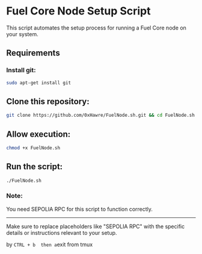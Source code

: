 

# Fuel Core Node Setup Script

This script automates the setup process for running a Fuel Core node on your system.

## Requirements

### Install git:

```sh
sudo apt-get install git
```

## Clone this repository:

```sh
git clone https://github.com/0xHawre/FuelNode.sh.git && cd FuelNode.sh
```

## Allow execution:

```sh
chmod +x FuelNode.sh
```

## Run the script:

```sh
./FuelNode.sh
```

### Note:

You need SEPOLIA RPC for this script to function correctly.

---

Make sure to replace placeholders like "SEPOLIA RPC" with the specific details or instructions relevant to your setup.

by ``` CTRL + b  then a ```exit from tmux 

